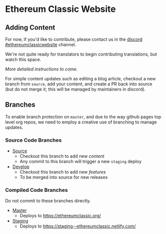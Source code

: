 # Ethereum Classic Website

## Adding Content

For now, if you'd like to contribute, please contact us in the [discord #ethereumclassicwebsite](https://discord.gg/DwQjJ8) channel.

We're not quite ready for translators to begin contributing translations, but watch this space.

*More detailed instructions to come.*

For simple content updates such as editing a blog article, checkout a new branch from `source`, add your content, and create a PR back into source (but do not merge it; this will be managed by maintainers in discord).

## Branches

To enable branch protection on `master`, and due to the way github pages top level org repos, we need to employ a creative use of branching to manage updates.

### Source Code Branches

* [Source](https://github.com/ethereumclassic/ethereumclassic.github.io/tree/source)
  * Checkout this branch to add new *content*
  * Any commit to this branch will trigger a new `staging` deploy
* [Develop](https://github.com/ethereumclassic/ethereumclassic.github.io/tree/develop)
  * Checkout this branch to add new *features*
  * To be merged into source for new releases

### Compiled Code Branches

Do not commit to these branches directly.

* [Master](https://github.com/ethereumclassic/ethereumclassic.github.io/tree/master)
  * Deploys to https://ethereumclassic.org/
* [Staging](https://github.com/ethereumclassic/ethereumclassic.github.io/tree/staging)
  * Deploys to https://staging--ethereumclassic.netlify.com/